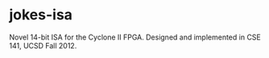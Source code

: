 # jokes-isa
Novel 14-bit ISA for the Cyclone II FPGA. Designed and implemented in CSE 141, UCSD Fall 2012.
